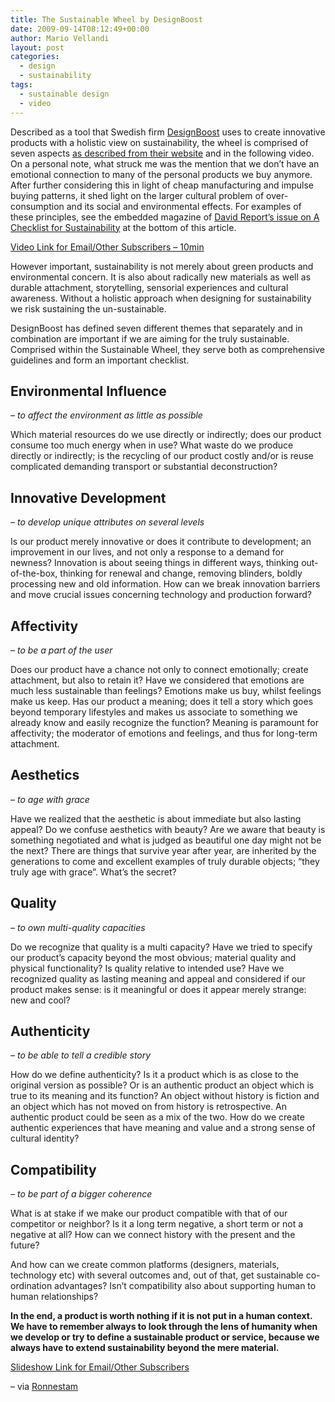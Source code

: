 ```yaml
---
title: The Sustainable Wheel by DesignBoost
date: 2009-09-14T08:12:49+00:00
author: Mario Vellandi
layout: post
categories:
  - design
  - sustainability
tags:
  - sustainable design
  - video
---
```

Described as a tool that Swedish firm [DesignBoost](http://www.designboost.se/) uses to create innovative products with a holistic view on sustainability, the wheel is comprised of seven aspects [as described from their website](http://www.designboost.se/index.php/home/boostconcept/sustainable-wheel.html) and in the following video. On a personal note, what struck me was the mention that we don&#8217;t have an emotional connection to many of the personal products we buy anymore. After further considering this in light of cheap manufacturing and impulse buying patterns, it shed light on the larger cultural problem of over-consumption and its social and environmental effects. For examples of these principles, see the embedded magazine of [David Report&#8217;s issue on A Checklist for Sustainability](http://www.davidreport.com/the-report/a-checklist-for-sustainability/) at the bottom of this article.

[Video Link for Email/Other Subscribers &#8211; 10min](http://www.youtube.com/watch?v=5xDeqP6ah0M)

However important, sustainability is not merely about green products and environmental concern. It is also about radically new materials as well as durable attachment, storytelling, sensorial experiences and cultural awareness. Without a holistic approach when designing for sustainability we risk sustaining the un-sustainable.

DesignBoost has defined seven different themes that separately and in combination are important if we are aiming for the truly sustainable. Comprised within the Sustainable Wheel, they serve both as comprehensive guidelines and form an important checklist.

## Environmental Influence

_– to affect the environment as little as possible_

Which material resources do we use directly or indirectly; does our product consume too much energy when in use? What waste do we produce directly or indirectly; is the recycling of our product costly and/or is reuse complicated demanding transport or substantial deconstruction?

## Innovative Development

_– to develop unique attributes on several levels_

Is our product merely innovative or does it contribute to development; an improvement in our lives, and not only a response to a demand for newness? Innovation is about seeing things in different ways, thinking out-of-the-box, thinking for renewal and change, removing blinders, boldly processing new and old information. How can we break innovation barriers and move crucial issues concerning technology and production forward?

## Affectivity

_– to be a part of the user_

Does our product have a chance not only to connect emotionally; create attachment, but also to retain it? Have we considered that emotions are much less sustainable than feelings? Emotions make us buy, whilst feelings make us keep. Has our product a meaning; does it tell a story which goes beyond temporary lifestyles and makes us associate to something we already know and easily recognize the function? Meaning is paramount for affectivity; the moderator of emotions and feelings, and thus for long-term attachment.

## Aesthetics

_– to age with grace_

Have we realized that the aesthetic is about immediate but also lasting appeal? Do we confuse aesthetics with beauty? Are we aware that beauty is something negotiated and what is judged as beautiful one day might not be the next? There are things that survive year after year, are inherited by the generations to come and excellent examples of truly durable objects; “they truly age with grace”. What’s the secret?

## Quality

_– to own multi-quality capacities_

Do we recognize that quality is a multi capacity? Have we tried to specify our product&#8217;s capacity beyond the most obvious; material quality and physical functionality? Is quality relative to intended use? Have we recognized quality as lasting meaning and appeal and considered if our product makes sense: is it meaningful or does it appear merely strange: new and cool?

## Authenticity

_– to be able to tell a credible story_

How do we define authenticity? Is it a product which is as close to the original version as possible? Or is an authentic product an object which is true to its meaning and its function? An object without history is fiction and an object which has not moved on from history is retrospective. An authentic product could be seen as a mix of the two. How do we create authentic experiences that have meaning and value and a strong sense of cultural identity?

## Compatibility

_– to be part of a bigger coherence_

What is at stake if we make our product compatible with that of our competitor or neighbor? Is it a long term negative, a short term or not a negative at all? How can we connect history with the present and the future?

And how can we create common platforms (designers, materials, technology etc) with several outcomes and, out of that, get sustainable co-ordination advantages? Isn’t compatibility also about supporting human to human relationships?

**In the end, a product is worth nothing if it is not put in a human context. We have to remember always to look through the lens of humanity when we develop or try to define a sustainable product or service, because we always have to extend sustainability beyond the mere material.**

[Slideshow Link for Email/Other Subscribers](http://issuu.com/davidcarlson/docs/dr_200911/6)

&#8211; via [Ronnestam](http://www.davidreport.com/the-report/a-checklist-for-sustainability/)
